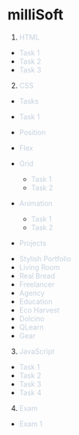 <style>
a {
  text-decoration: none;
  color: #C5D1DE;
}
</style>

# milliSoft

1. [HTML](https://github.com/JalilAbdullayev/milliSoft/tree/main/html)

- [Task 1](https://github.com/JalilAbdullayev/milliSoft/blob/main/html/tasks/task1.html)
- [Task 2](https://github.com/JalilAbdullayev/milliSoft/blob/main/html/tasks/task2.html)
- [Task 3](https://github.com/JalilAbdullayev/milliSoft/blob/main/html/tasks/task3.html)

2. [CSS](https://github.com/JalilAbdullayev/milliSoft/tree/main/css)

- [Tasks](https://github.com/JalilAbdullayev/milliSoft/tree/main/css/tasks)

* [Task 1](https://github.com/JalilAbdullayev/milliSoft/tree/main/css/tasks/task1)
* [Position](https://github.com/JalilAbdullayev/milliSoft/tree/main/css/tasks/position)
* [Flex](https://github.com/JalilAbdullayev/milliSoft/tree/main/css/tasks/flex)
* [Grid](https://github.com/JalilAbdullayev/milliSoft/tree/main/css/tasks/grid)

    + [Task 1](https://github.com/JalilAbdullayev/milliSoft/tree/main/css/tasks/grid/task1)
    + [Task 2](https://github.com/JalilAbdullayev/milliSoft/tree/main/css/tasks/grid/task2)

* [Animation](https://github.com/JalilAbdullayev/milliSoft/tree/main/css/tasks/animation)

    + [Task 1](https://github.com/JalilAbdullayev/milliSoft/tree/main/css/tasks/animation/task1)
    + [Task 2](https://github.com/JalilAbdullayev/milliSoft/tree/main/css/tasks/animation/task2)

- [Projects](https://github.com/JalilAbdullayev/milliSoft/tree/main/css/projects)

* [Stylish Portfolio](https://github.com/JalilAbdullayev/milliSoft/tree/main/css/projects/stylish-portfolio)
* [Living Room](https://github.com/JalilAbdullayev/milliSoft/tree/main/css/projects/living-room)
* [Real Bread](https://github.com/JalilAbdullayev/milliSoft/tree/main/css/projects/real-bread)
* [Freelancer](https://github.com/JalilAbdullayev/milliSoft/tree/main/css/projects/freelancer)
* [Agency](https://github.com/JalilAbdullayev/milliSoft/tree/main/css/projects/agency)
* [Education](https://github.com/JalilAbdullayev/milliSoft/tree/main/css/projects/education)
* [Eco Harvest](https://github.com/JalilAbdullayev/milliSoft/tree/main/css/projects/eco-harvest)
* [Dolcino](https://github.com/JalilAbdullayev/milliSoft/tree/main/css/projects/dolcino)
* [QLearn](https://github.com/JalilAbdullayev/milliSoft/tree/main/css/projects/qlearn)
* [Gear](https://github.com/JalilAbdullayev/milliSoft/tree/main/css/projects/gear)

3. [JavaScript](https://github.com/JalilAbdullayev/milliSoft/tree/main/js)

- [Task 1](https://github.com/JalilAbdullayev/milliSoft/tree/main/js/task1)
- [Task 2](https://github.com/JalilAbdullayev/milliSoft/tree/main/js/task2)
- [Task 3](https://github.com/JalilAbdullayev/milliSoft/tree/main/js/task3)
- [Task 4](https://github.com/JalilAbdullayev/milliSoft/tree/main/js/task4)

4. [Exam](https://github.com/JalilAbdullayev/milliSoft/tree/main/exam)

- [Exam 1](https://github.com/JalilAbdullayev/milliSoft/tree/main/exam/exam1)